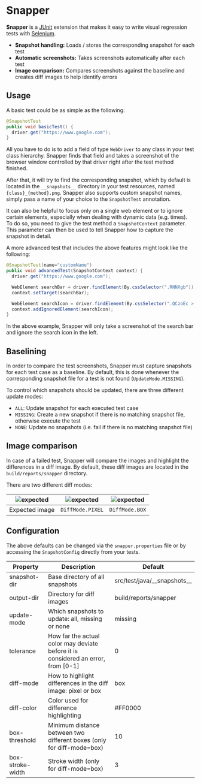 # Snapper
**Snapper** is a [JUnit](https://junit.org/junit5) extension that makes it easy to write visual regression tests with [Selenium](https://www.selenium.dev).

- **Snapshot handling:** Loads / stores the corresponding snapshot for each test
- **Automatic screenshots:** Takes screenshots automatically after each test
- **Image comparison:** Compares screenshots against the baseline and creates diff images to help identify errors

## Usage
A basic test could be as simple as the following:
```java
@SnapshotTest
public void basicTest() {
  driver.get("https://www.google.com");
}
```
All you have to do is to add a field of type `WebDriver` to any class in your test class hierarchy.
Snapper finds that field and takes a screenshot of the browser window controlled by that driver right after the test method finished.

After that, it will try to find the corresponding snapshot, which by default is located in the `__snapshots__` directory in your test resources, named `{class}_{method}.png`.
Snapper also supports custom snapshot names, simply pass a name of your choice to the `SnapshotTest` annotation.

It can also be helpful to focus only on a single web element or to ignore certain elements, especially when dealing with dynamic data (e.g. times).
To do so, you need to give the test method a `SnapshotContext` parameter. This parameter can then be used to tell Snapper how to capture the snapshot in detail.

A more advanced test that includes the above features might look like the following:

```java
@SnapshotTest(name="customName")
public void advancedTest(SnapshotContext context) {
  driver.get("https://www.google.com");

  WebElement searchBar = driver.findElement(By.cssSelector(".RNNXgb"));
  context.setTarget(searchBar);

  WebElement searchIcon = driver.findElement(By.cssSelector(".QCzoEc > svg:nth-child(1)"));
  context.addIgnoredElement(searchIcon);
}
```
In the above example, Snapper will only take a screenshot of the search bar and ignore the search icon in the left.

## Baselining
In order to compare the test screenshots, Snapper must capture snapshots for each test case as a baseline.
By default, this is done whenever the corresponding snapshot file for a test is not found (`UpdateMode.MISSING`).

To control which snapshots should be updated, there are three different update modes:
- `ALL`: Update snapshot for each executed test case
- `MISSING`: Create a new snapshot if there is no matching snapshot file, otherwise execute the test
- `NONE`: Update no snapshots (i.e. fail if there is no matching snapshot file)

## Image comparison
In case of a failed test, Snapper will compare the images and highlight the differences in a diff image.
By default, these diff images are located in the `build/reports/snapper` directory.

There are two different diff modes:

| ![expected](https://github.com/jmaen/snapper/assets/47495425/f3e02c00-eec4-47a2-9766-6401e94c0d05) | ![expected](https://github.com/jmaen/snapper/assets/47495425/5dfc8011-ab90-47a2-b899-c5ae7c235802) | ![expected](https://github.com/jmaen/snapper/assets/47495425/4b58c22b-8756-49fd-b7af-6bf074bb9342) |
| --- | --- | --- |
| Expected image | `DiffMode.PIXEL` | `DiffMode.BOX` |

## Configuration
The above defaults can be changed via the `snapper.properties` file or by accessing the `SnapshotConfig` directly from your tests.

| Property | Description | Default |
| --- | --- | ---|
| snapshot-dir | Base directory of all snapshots | src/test/java/\_\_snapshots__ |
| output-dir | Directory for diff images | build/reports/snapper |
| update-mode | Which snapshots to update: all, missing or none | missing |
| tolerance | How far the actual color may deviate before it is considered an error, from [0-1] | 0 |
| diff-mode | How to highlight differences in the diff image: pixel or box | box |
| diff-color | Color used for difference highlighting | #FF0000 |
| box-threshold | Minimum distance between two different boxes (only for diff-mode=box) | 10 |
| box-stroke-width | Stroke width (only for diff-mode=box) | 3 |
